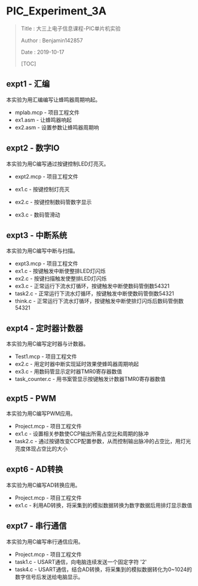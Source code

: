 # PIC_Experiment_3A
> Title : 大三上电子信息课程-PIC单片机实验
>
> Author : Benjamin142857
>
> Date : 2019-10-17
>
> [TOC]





## expt1 - 汇编

本实验为用汇编编写让蜂鸣器周期响起。

* mplab.mcp - 项目工程文件
* ex1.asm - 让蜂鸣器响起
* ex2.asm - 设置参数让蜂鸣器周期响



## expt2 - 数字IO

本实验为用C编写通过按键控制LED灯亮灭。

* expt2.mcp - 项目工程文件

* ex1.c - 按键控制灯亮灭
* ex2.c - 按键控制数码管数字显示
* ex3.c - 数码管滑动



## expt3 - 中断系统

本实验为用C编写中断与扫描。

* expt3.mcp - 项目工程文件
* ex1.c - 按键触发中断使整排LED灯闪烁
* ex2.c - 按键扫描触发使整排LED灯闪烁
* ex3.c - 正常运行下流水灯循环，按键触发中断使数码管倒数54321
* task2.c - 正常运行下流水灯循环，按键触发中断使数码管倒数54321
* think.c - 正常运行下流水灯循环，按键触发中断使排灯闪烁后数码管倒数54321



## expt4 - 定时器计数器

本实验为用C编写定时器与计数器。

* Test1.mcp - 项目工程文件
* ex2.c - 用定时器中断实现延时效果使蜂鸣器周期响起
* ex3.c - 用数码管显示定时器TMR0寄存器数值
* task_counter.c - 用书案管显示按键触发计数器TMR0寄存器数值



## expt5 - PWM

本实验为用C编写PWM应用。

* Project.mcp - 项目工程文件
* ex1.c - 设置相关参数使CCP输出所需占空比和周期的脉冲
* task2.c - 通过按键改变CCP配置参数，从而控制输出脉冲的占空比，用灯光亮度体现占空比的大小



## expt6 - AD转换

本实验为用C编写AD转换应用。

* Project.mcp - 项目工程文件
* ex1.c - 利用AD转换，将采集到的模拟数据转换为数字数据后用排灯显示数值



## expt7 - 串行通信

本实验为用C编写串行通信应用。

* Project.mcp - 项目工程文件
* task1.c - USART通信，向电脑连续发送一个固定字符 '2'
* task4.c - USART通信，结合AD转换，将采集到的模拟数据转化为0~1024的数字信号后发送给电脑显示。

